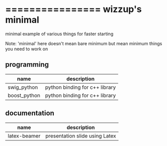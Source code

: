 ================
wizzup's minimal
================

minimal example of various things for faster starting

Note: 'minimal' here doesn't mean bare minimum but mean minimum things you need to work on

programming
-----------

| name         | description                    |
|--------------|--------------------------------|
| swig_python  | python binding for c++ library |
| boost_python | python binding for c++ library |

documentation
-----------

| name         | description                    |
|--------------|--------------------------------|
| latex-beamer | presentation slide using Latex |
